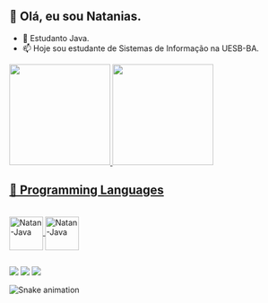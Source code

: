 ## 👋 Olá, eu sou Natanias.

- 🌱 Estudanto Java.
- 📫 Hoje sou estudante de Sistemas de Informação na UESB-BA.

<div>
  <a href="https://github.com/natanias">
  <img height="180em" src="https://github-readme-stats.vercel.app/api?username=natanias&show_icons=true&theme=dracula&include_all_commits=true&count_private=true"/>
  <img height="180em" src="https://github-readme-stats.vercel.app/api/top-langs/?username=natanias&layout=compact&langs_count=16&theme=dracula"/>
</div>

## 🎯 Programming Languages  
  
<div style="display: inline_block"><br>
  <img align="center" alt="Natan-Java" height="60" width="60" src="https://cdn.jsdelivr.net/gh/devicons/devicon/icons/java/java-original-wordmark.svg" >
  <img align="center" alt="Natan-Java" height="60" width="60" src="https://cdn.jsdelivr.net/gh/devicons/devicon/icons/python/python-original.svg" >
</div>
  
  ##
  
  <div>
    <a href="nataniasdopb@gmail.com" target="_blank"><img src="https://img.shields.io/badge/Gmail-D14836?style=for-the-badge&logo=gmail&logoColor=white" target="_blank"></a>
    <a href="https://www.instagram.com/nathan_s0/" target="_blank"><img src="https://img.shields.io/badge/Instagram-E4405F?style=for-the-badge&logo=instagram&logoColor=white" target="_blank"></a>
    <a href="https://www.linkedin.com/in/natanias-santos-822939124/" target="_blank"><img src="https://img.shields.io/badge/LinkedIn-0077B5?style=for-the-badge&logo=linkedin&logoColor=white" target="_blank"></a>
    
    
  </div>
  
 ![Snake animation](https://github.com/natanias/natanias/blob/output/github-contribution-grid-snake.svg)

